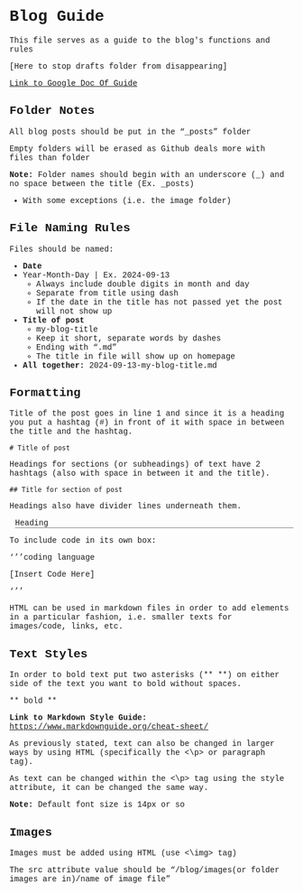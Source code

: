 <head>
    <style>
        body {
            font-family: Courier;
            # background-color: white;
            # color: black
        }
        #ex_heading {
            margin-left: 10px;
            border-bottom: 0.2px solid gray;
        }
    </style>

</head>


# Blog Guide

This file serves as a guide to the blog's functions and rules

[Here to stop drafts folder from disappearing]

<a href="https://docs.google.com/document/d/1gA2eBKCtSg0oXs_ZoYT_jtb-ClJofTeQS77e2w4IIH0/edit?usp=sharing">Link to Google Doc Of Guide</a>

## Folder Notes

All blog posts should be put in the “_posts” folder

Empty folders will be erased as Github deals more with files than folder

**Note:** Folder names should begin with an underscore (_) and no space between the title (Ex. _posts)
- With some exceptions (i.e. the image folder)

## File Naming Rules

Files should be named:
- **Date**
- Year-Month-Day | Ex. 2024-09-13
    - Always include double digits in month and day
    - Separate from title using dash 
    - If the date in the title has not passed yet the post will not show up
- **Title of post**
    - my-blog-title
    - Keep it short, separate words by dashes
    - Ending with “.md”
    - The title in file will show up on homepage
- **All together:** 2024-09-13-my-blog-title.md 

## Formatting

Title of the post goes in line 1 and since it is a heading you put a hashtag (#) in front of it with space in between the title and the hashtag.

    # Title of post

Headings for sections (or subheadings) of text have 2 hashtags (also with space in between it and the title).

    ## Title for section of post

Headings also have divider lines underneath them.
	
<p id="ex_heading">Heading</p>

To include code in its own box:

‘’’coding language

[Insert Code Here] 

‘’’

HTML can be used in markdown files in order to add elements in a particular fashion, i.e. smaller texts for images/code, links, etc.

## Text Styles

In order to bold text put two asterisks (** **) on either side of the text you want to bold without spaces.

** bold ** 

**Link to Markdown Style Guide:** https://www.markdownguide.org/cheat-sheet/

As previously stated, text can also be changed in larger ways by using HTML (specifically the <\p> or paragraph tag).

As text can be changed within the <\p> tag using the style attribute, it can be changed the same way.

**Note:** Default font size is 14px or so

## Images

Images must be added using HTML (use <\img> tag) 

The src attribute value should be “/blog/images(or folder images are in)/name of image file” 
